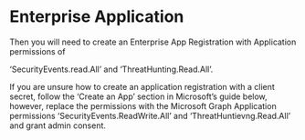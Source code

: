 # Enterprise Application

Then you will need to create an Enterprise App Registration with Application permissions of 

‘SecurityEvents.read.All’ and 
‘ThreatHunting.Read.All’. 

If you are unsure how to create an application registration with a client secret, follow the ‘Create an App’ section in Microsoft’s guide below, however, replace the permissions with the Microsoft Graph Application permissions ‘SecurityEvents.ReadWrite.All’ and ‘ThreatHuntievng.Read.All’ and grant admin consent.

